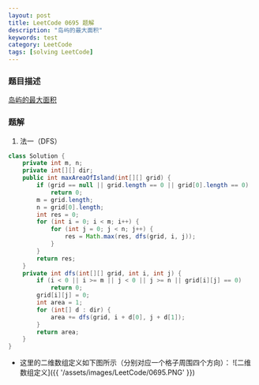 ```yaml
---
layout: post
title: LeetCode 0695 题解
description: "岛屿的最大面积"
keywords: test
category: LeetCode
tags: [solving LeetCode]
---
```


### 题目描述
[岛屿的最大面积](https://leetcode-cn.com/problems/max-area-of-island/)

### 题解
1. 法一（DFS）
```java
class Solution {
    private int m, n;
    private int[][] dir;
    public int maxAreaOfIsland(int[][] grid) {
        if (grid == null || grid.length == 0 || grid[0].length == 0)
            return 0;
        m = grid.length;
        n = grid[0].length;
        int res = 0;
        for (int i = 0; i < m; i++) {
            for (int j = 0; j < n; j++) {
                res = Math.max(res, dfs(grid, i, j));
            }
        }
        return res;
    }
    private int dfs(int[][] grid, int i, int j) {
        if (i < 0 || i >= m || j < 0 || j >= n || grid[i][j] == 0)
            return 0;
        grid[i][j] = 0;
        int area = 1;
        for (int[] d : dir) {
            area += dfs(grid, i + d[0], j + d[1]);
        }
        return area;
    }
}
```
* 这里的二维数组定义如下图所示（分别对应一个格子周围四个方向）：
![二维数组定义]({{ '/assets/images/LeetCode/0695.PNG' }})